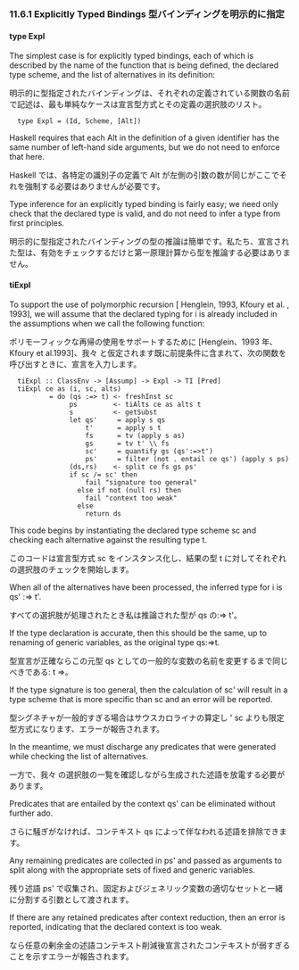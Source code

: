 ### 11.6.1 Explicitly Typed Bindings 型バインディングを明示的に指定


#### type Expl

The simplest case is for explicitly typed bindings, each of which is described by the name of the function that is being defined, the declared type scheme, and the list of alternatives in its definition:

明示的に型指定されたバインディングは、それぞれの定義されている関数の名前で記述は、最も単純なケースは宣言型方式とその定義の選択肢のリスト。

	  type Expl = (Id, Scheme, [Alt])

Haskell requires that each Alt in the definition of a given identifier has the same number of left-hand side arguments, but we do not need to enforce that here.

Haskell では、各特定の識別子の定義で Alt が左側の引数の数が同じがここでそれを強制する必要はありませんが必要です。

Type inference for an explicitly typed binding is fairly easy; we need only check that the declared type is valid, and do not need to infer a type from first principles.

明示的に型指定されたバインディングの型の推論は簡単です。私たち、宣言された型は、有効をチェックするだけと第一原理計算から型を推論する必要はありません。

#### tiExpl

To support the use of polymorphic recursion [ Henglein, 1993, Kfoury et al. , 1993], we will assume that the declared typing for i is already included in the assumptions when we call the following function:

ポリモーフィックな再帰の使用をサポートするために [Henglein、1993 年、Kfoury et al.1993]、我々 と仮定されます既に前提条件に含まれて、次の関数を呼び出すときに、宣言を入力します。

	  tiExpl :: ClassEnv -> [Assump] -> Expl -> TI [Pred]
	  tiExpl ce as (i, sc, alts)
	          = do (qs :=> t) <- freshInst sc
	               ps         <- tiAlts ce as alts t
	               s          <- getSubst
	               let qs'     = apply s qs
	                   t'      = apply s t
	                   fs      = tv (apply s as)
	                   gs      = tv t' \\ fs
	                   sc'     = quantify gs (qs':=>t')
	                   ps'     = filter (not . entail ce qs') (apply s ps)
	               (ds,rs)    <- split ce fs gs ps'
	               if sc /= sc' then
	                   fail "signature too general"
	                 else if not (null rs) then
	                   fail "context too weak"
	                 else
	                   return ds

This code begins by instantiating the declared type scheme sc and checking each alternative against the resulting type t.

このコードは宣言型方式 sc をインスタンス化し、結果の型 t に対してそれぞれの選択肢のチェックを開始します。

When all of the alternatives have been processed, the inferred type for i is qs' :=> t'.

すべての選択肢が処理されたとき私は推論された型が qs の:=> t'。

If the type declaration is accurate, then this should be the same, up to renaming of generic variables, as the original type qs:=>t.

型宣言が正確ならこの元型 qs としての一般的な変数の名前を変更するまで同じべきである: t =>。

If the type signature is too general, then the calculation of sc' will result in a type scheme that is more specific than sc and an error will be reported.

型シグネチャが一般的すぎる場合はサウスカロライナの算定し ' sc よりも限定型方式になります、エラーが報告されます。

In the meantime, we must discharge any predicates that were generated while checking the list of alternatives.

一方で、我々 の選択肢の一覧を確認しながら生成された述語を放電する必要があります。

Predicates that are entailed by the context qs' can be eliminated without further ado.

さらに騒ぎがなければ、コンテキスト qs によって伴なわれる述語を排除できます。

Any remaining predicates are collected in ps' and passed as arguments to split along with the appropriate sets of fixed and generic variables.

残り述語 ps' で収集され、固定およびジェネリック変数の適切なセットと一緒に分割する引数として渡されます。

If there are any retained predicates after context reduction, then an error is reported, indicating that the declared context is too weak.

なら任意の剰余金の述語コンテキスト削減後宣言されたコンテキストが弱すぎることを示すエラーが報告されます。
